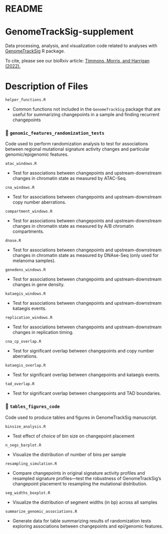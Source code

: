 README
================

# GenomeTrackSig-supplement

Data processing, analysis, and visualization code related to analyses
with [GenomeTrackSig](https://github.com/morrislab/GenomeTrackSig) R
package.

To cite, please see our bioRxiv article: [Timmons, Morris, and Harrigan
(2022).](https://www.biorxiv.org/content/10.1101/2022.01.23.477261v4)

# Description of Files

`helper_functions.R`

- Common functions not included in the `GenomeTrackSig` package that are
  useful for summarizing changepoints in a sample and finding recurrent
  changepoints

### 📂 `genomic_features_randomization_tests`

Code used to perform randomization analysis to test for associations
between regional mutational signature activity changes and particular
genomic/epigenomic features.

`atac_windows.R`

- Test for associations between changepoints and upstream-downstream
  changes in chromatin state as measured by ATAC-Seq.

`cna_windows.R`

- Test for associations between changepoints and upstream-downstream
  copy number aberrations.

`compartment_windows.R`

- Test for associations between changepoints and upstream-downstream
  changes in chromatin state as measured by A/B chromatin compartments.

`dnase.R`

- Test for associations between changepoints and upstream-downstream
  changes in chromatin state as measured by DNAse-Seq (only used for
  melanoma samples).

`genedens_windows.R`

- Test for associations between changepoints and upstream-downstream
  changes in gene density.

`kataegis_windows.R`

- Test for associations between changepoints and upstream-downstream
  kataegis events.

`replication_windows.R`

- Test for associations between changepoints and upstream-downstream
  changes in replication timing.

`cna_cp_overlap.R`

- Test for significant overlap between changepoints and copy number
  aberrations.

`kataegis_overlap.R`

- Test for significant overlap between changepoints and kataegis events.

`tad_overlap.R`

- Test for significant overlap between changepoints and TAD boundaries.

### 📂 `tables_figures_code`

Code used to produce tables and figures in GenomeTrackSig manuscript.

`binsize_analysis.R`

- Test effect of choice of bin size on changepoint placement

`n_segs_barplot.R`

- Visualize the distribution of number of bins per sample

`resampling_simulation.R`

- Compare changepoints in original signature activity profiles and
  resampled signature profiles—test the robustness of GenomeTrackSig’s
  changepoint placement to resampling the mutational distribution.

`seg_widths_boxplot.R`

- Visualize the distribution of segment widths (in bp) across all
  samples

`summarize_genomic_associations.R`

- Generate data for table summarizing results of randomization tests
  exploring associations between changepoints and epi/genomic features.
